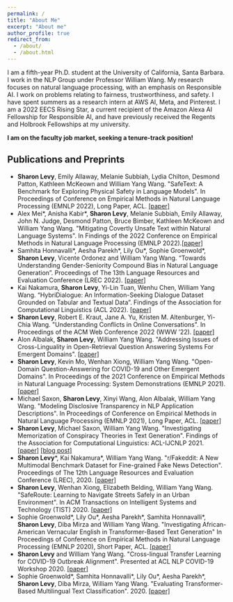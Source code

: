 ```yaml
---
permalink: /
title: "About Me"
excerpt: "About me"
author_profile: true
redirect_from: 
  - /about/
  - /about.html
---
```


I am a fifth-year Ph.D. student at the University of California, Santa Barbara. I work in the NLP Group under Professor William Wang. My research focuses on natural language processing, with an emphasis on Responsible AI. I work on problems relating to fairness, trustworthiness, and safety. I have spent summers as a research intern at AWS AI, Meta, and Pinterest. I am a 2022 EECS Rising Star, a current recipient of the Amazon Alexa AI Fellowship for Responsible AI, and have previously received the Regents and Holbrook Fellowships at my university.

**I am on the faculty job market, seeking a tenure-track position!**


## Publications and Preprints
- **Sharon Levy**, Emily Allaway, Melanie Subbiah, Lydia Chilton, Desmond Patton, Kathleen McKeown and William Yang Wang. "SafeText:
A Benchmark for Exploring Physical Safety in Language Models". In Proceedings of Conference on Empirical Methods in Natural Language Processing (EMNLP 2022), Long Paper, ACL. [[paper]](https://arxiv.org/abs/2210.10045)
- Alex Mei\*, Anisha Kabir\*, **Sharon Levy**, Melanie Subbiah, Emily Allaway, John N. Judge, Desmond Patton, Bruce Bimber, Kathleen McKeown and William Yang Wang. "Mitigating Covertly Unsafe Text within Natural Language Systems". In Findings of the 2022 Conference on Empirical Methods in Natural Language Processing (EMNLP 2022).[[paper]](https://arxiv.org/abs/2210.09306)
- Samhita Honnavalli\*, Aesha Parekh\*, Lily Ou\*, Sophie Groenwold\*, **Sharon Levy**, Vicente Ordonez and William Yang Wang. “Towards Understanding Gender-Seniority Compound Bias in Natural Language Generation”. Proceedings of The 13th Language Resources and Evaluation Conference (LREC 2022). [[paper]](https://aclanthology.org/2022.lrec-1.177/)
- Kai Nakamura, **Sharon Levy**, Yi-Lin Tuan, Wenhu Chen, William Yang Wang. “HybriDialogue: An Information-Seeking Dialogue Dataset Grounded on Tabular and Textual Data”. Findings of the Association for Computational Linguistics (ACL 2022). [[paper]](https://aclanthology.org/2022.findings-acl.41/)
- **Sharon Levy**, Robert E. Kraut, Jane A. Yu, Kristen M. Altenburger, Yi-Chia Wang. "Understanding Conflicts in Online Conversations". In Proceedings of the ACM Web Conference 2022 (WWW ’22). [[paper]](https://dl.acm.org/doi/10.1145/3485447.3512131)
- Alon Albalak, **Sharon Levy**, William Yang Wang. "Addressing Issues of Cross-Linguality in Open-Retrieval Question Answering Systems For Emergent Domains". [[paper]](https://arxiv.org/abs/2201.11153)
- **Sharon Levy**, Kevin Mo, Wenhan Xiong, William Yang Wang. "Open-Domain Question-Answering for COVID-19 and Other Emergent Domains". In Proceedings of the 2021 Conference on Empirical Methods in Natural Language Processing: System Demonstrations (EMNLP 2021). [[paper]](https://aclanthology.org/2021.emnlp-demo.30/)
- Michael Saxon, **Sharon Levy**, Xinyi Wang, Alon Albalak, William Yang Wang. "Modeling Disclosive Transparency in NLP Application Descriptions". In Proceedings of Conference on Empirical Methods in Natural Language Processing (EMNLP 2021), Long Paper, ACL. [[paper]](https://aclanthology.org/2021.emnlp-main.153/)
- **Sharon Levy**, Michael Saxon, William Yang Wang. "Investigating Memorization of Conspiracy Theories in Text Generation". Findings of the Association for Computational Linguistics: ACL-IJCNLP 2021. [[paper]](https://aclanthology.org/2021.findings-acl.416/) [[blog post]](http://nlp.cs.ucsb.edu/blog/investigating-memorization-of-conspiracy-theories-in-text-generation.html)
- **Sharon Levy**\*, Kai Nakamura\*, William Yang Wang. "r/Fakeddit: A New Multimodal Benchmark Dataset for Fine-grained Fake News Detection". Proceedings of The 12th Language Resources and Evaluation Conference (LREC), 2020. [[paper]](https://www.aclweb.org/anthology/2020.lrec-1.755/)
- **Sharon Levy**, Wenhan Xiong, Elizabeth Belding, William Yang Wang. "SafeRoute: Learning to Navigate Streets Safely in an Urban Environment". In ACM Transactions on Intelligent Systems and Technology (TIST) 2020. [[paper]](https://dl.acm.org/doi/abs/10.1145/3402818)
- Sophie Groenwold\*, Lily Ou\*, Aesha Parekh\*, Samhita Honnavalli\*, **Sharon Levy**, Diba Mirza and William Yang Wang. "Investigating African-American Vernacular English in Transformer-Based Text Generation" In Proceedings of Conference on Empirical Methods in Natural Language Processing (EMNLP 2020), Short Paper, ACL. [[paper]](https://aclanthology.org/2020.emnlp-main.473/)
- **Sharon Levy** and William Yang Wang. "Cross-lingual Transfer Learning for COVID-19 Outbreak Alignment". Presented at ACL NLP COVID-19 Workshop 2020. [[paper]](https://aclanthology.org/2020.nlpcovid19-acl.15/)
- Sophie Groenwold\*, Samhita Honnavalli\*, Lily Ou\*, Aesha Parekh\*, **Sharon Levy**, Diba Mirza, William Yang Wang. "Evaluating Transformer-Based Multilingual Text Classification". 2020. [[paper]](https://arxiv.org/abs/2004.13939)
